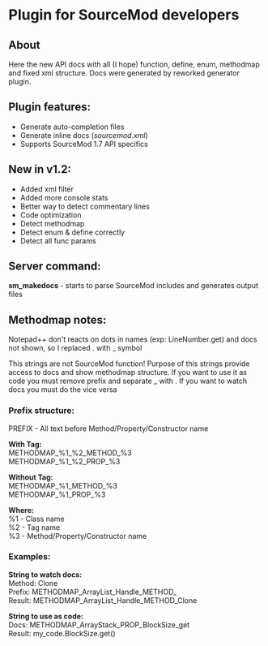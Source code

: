 # Plugin for SourceMod developers
## About

Here the new API docs with all (I hope) function, define, enum, methodmap and fixed xml structure. Docs were generated by reworked generator plugin.

## Plugin features:
 - Generate auto-completion files
 - Generate inline docs (*sourcemod.xml*)
 - Supports SourceMod 1.7 API specifics
 
## New in v1.2:
 - Added xml filter
 - Added more console stats
 - Better way to detect commentary lines
 - Code optimization
 - Detect methodmap
 - Detect enum & define correctly
 - Detect all func params

## Server command:
**sm_makedocs** - starts to parse SourceMod includes and generates output files

## Methodmap notes:
Notepad++ don't reacts on dots in names (exp: LineNumber.get) and docs not shown, so I replaced . with _ symbol

This strings are not SourceMod function! Purpose of this strings provide access to docs and show methodmap structure.
If you want to use it as code you must remove prefix and separate _ with .
If you want to watch docs you must do the vice versa 

### Prefix structure:

PREFIX - All text before Method/Property/Constructor name

**With Tag:**  
METHODMAP_%1_%2_METHOD_%3  
METHODMAP_%1_%2_PROP_%3

**Without Tag:**  
METHODMAP_%1_METHOD_%3  
METHODMAP_%1_PROP_%3

**Where:**  
%1 - Class name  
%2 - Tag name  
%3 - Method/Property/Constructor name

### Examples:

**String to watch docs:**  
Method: Clone  
Prefix: METHODMAP_ArrayList_Handle_METHOD_  
Result: METHODMAP_ArrayList_Handle_METHOD_Clone

**String to use as code:**  
Docs: METHODMAP_ArrayStack_PROP_BlockSize_get  
Result: my_code.BlockSize.get()
